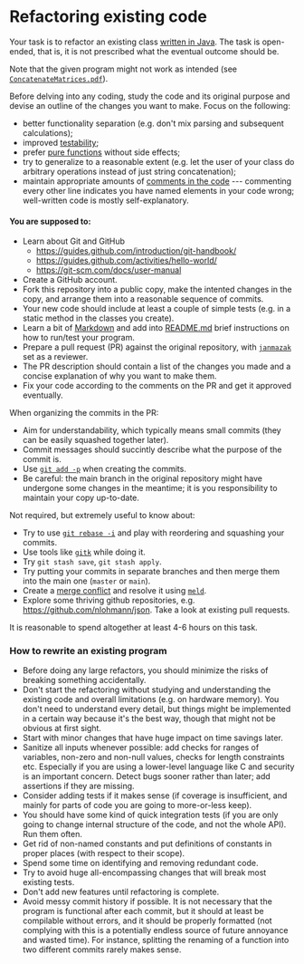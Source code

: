 # Refactoring existing code

Your task is to refactor an existing class [written in Java](ConcatenateMatrices.java). The task is open-ended, that is, it is not prescribed what the eventual outcome should be.

Note that the given program might not work as intended (see [`ConcatenateMatrices.pdf`](ConcatenateMatrices.pdf)).

Before delving into any coding, study the code and its original purpose and devise an outline of the changes you want to make. Focus on the following:
  * better functionality separation (e.g. don't mix parsing and subsequent calculations);
  * improved [testability](https://www.toptal.com/qa/how-to-write-testable-code-and-why-it-matters);
  * prefer [pure functions](https://blog.knoldus.com/functional-java-understanding-pure-functions-with-java/) without side effects;
  * try to generalize to a reasonable extent (e.g. let the user of your class do arbitrary operations instead of just string concatenation);
  * maintain appropriate amounts of [comments in the code](https://google.github.io/styleguide/cppguide.html#Comments) --- commenting every other line indicates you have named elements in your code wrong; well-written code is mostly self-explanatory.


#### You are supposed to:
  * Learn about Git and GitHub
    - https://guides.github.com/introduction/git-handbook/
    - https://guides.github.com/activities/hello-world/
    - https://git-scm.com/docs/user-manual
  * Create a GitHub account.
  * Fork this repository into a public copy, make the intented changes in the copy, and arrange them into a reasonable sequence of commits.
  * Your new code should include at least a couple of simple tests (e.g. in a static method in the classes you create).
  * Learn a bit of [Markdown](https://www.markdownguide.org/basic-syntax) and add into [README.md](README.md) brief instructions on how to run/test your program.
  * Prepare a pull request (PR) against the original repository, with [`janmazak`](https://github.com/janmazak) set as a reviewer.
  * The PR description should contain a list of the changes you made and a concise explanation of why you want to make them.
  * Fix your code according to the comments on the PR and get it approved eventually.

When organizing the commits in the PR:
  * Aim for understandability, which typically means small commits (they can be easily squashed together later).
  * Commit messages should succintly describe what the purpose of the commit is. 
  * Use [`git add -p`](https://medium.com/transmute-techtalk/improve-your-commit-hygiene-with-git-add-patch-3b7dd9c117c4) when creating the commits.
  * Be careful: the main branch in the original repository might have undergone some changes in the meantime; it is you responsibility to maintain your copy up-to-date.

Not required, but extremely useful to know about:
  * Try to use [`git rebase -i`](https://git-scm.com/book/en/v2/Git-Branching-Rebasing) and play with reordering and squashing your commits.
  * Use tools like [`gitk`](https://git-scm.com/docs/gitk/) while doing it.
  * Try `git stash save`, `git stash apply`.
  * Try putting your commits in separate branches and then merge them into the main one (`master` or `main`).
  * Create a [merge conflict](https://www.atlassian.com/git/tutorials/using-branches/merge-conflicts#:~:text=Git%20can%20handle%20most%20merges,working%20in%20a%20team%20environment.) and resolve it using [`meld`](https://meldmerge.org/).
  * Explore some thriving github repositories, e.g. https://github.com/nlohmann/json. Take a look at existing pull requests.

It is reasonable to spend altogether at least 4-6 hours on this task.


### How to rewrite an existing program

* Before doing any large refactors, you should minimize the risks of breaking something accidentally.
* Don't start the refactoring without studying and understanding the existing code and overall limitations (e.g. on hardware memory). You don't need to understand every detail, but things might be implemented in a certain way because it's the best way, though that might not be obvious at first sight.
* Start with minor changes that have huge impact on time savings later.
* Sanitize all inputs whenever possible: add checks for ranges of variables, non-zero and non-null values, checks for length constraints etc. Especially if you are using a lower-level language like C and security is an important concern. Detect bugs sooner rather than later; add assertions if they are missing.
* Consider adding tests if it makes sense (if coverage is insufficient, and mainly for parts of code you are going to more-or-less keep).
* You should have some kind of quick integration tests (if you are only going to change internal structure of the code, and not the whole API). Run them often.
* Get rid of non-named constants and put definitions of constants in proper places (with respect to their scope).
* Spend some time on identifying and removing redundant code.
* Try to avoid huge all-encompassing changes that will break most existing tests.
* Don't add new features until refactoring is complete.
* Avoid messy commit history if possible. It is not necessary that the program is functional after each commit, but it should at least be compilable without errors, and it should be properly formatted (not complying with this is a potentially endless source of future annoyance and wasted time). For instance, splitting the renaming of a function into two different commits rarely makes sense.


